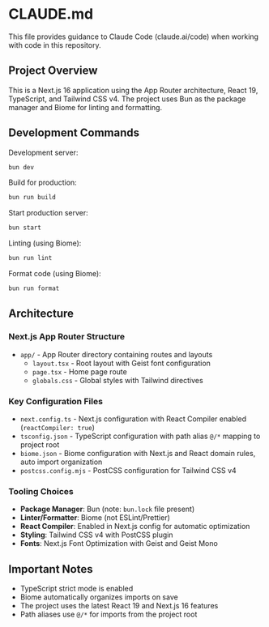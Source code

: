 # CLAUDE.md

This file provides guidance to Claude Code (claude.ai/code) when working with code in this repository.

## Project Overview

This is a Next.js 16 application using the App Router architecture, React 19, TypeScript, and Tailwind CSS v4. The project uses Bun as the package manager and Biome for linting and formatting.

## Development Commands

Development server:
```bash
bun dev
```

Build for production:
```bash
bun run build
```

Start production server:
```bash
bun start
```

Linting (using Biome):
```bash
bun run lint
```

Format code (using Biome):
```bash
bun run format
```

## Architecture

### Next.js App Router Structure

- `app/` - App Router directory containing routes and layouts
  - `layout.tsx` - Root layout with Geist font configuration
  - `page.tsx` - Home page route
  - `globals.css` - Global styles with Tailwind directives

### Key Configuration Files

- `next.config.ts` - Next.js configuration with React Compiler enabled (`reactCompiler: true`)
- `tsconfig.json` - TypeScript configuration with path alias `@/*` mapping to project root
- `biome.json` - Biome configuration with Next.js and React domain rules, auto import organization
- `postcss.config.mjs` - PostCSS configuration for Tailwind CSS v4

### Tooling Choices

- **Package Manager**: Bun (note: `bun.lock` file present)
- **Linter/Formatter**: Biome (not ESLint/Prettier)
- **React Compiler**: Enabled in Next.js config for automatic optimization
- **Styling**: Tailwind CSS v4 with PostCSS plugin
- **Fonts**: Next.js Font Optimization with Geist and Geist Mono

## Important Notes

- TypeScript strict mode is enabled
- Biome automatically organizes imports on save
- The project uses the latest React 19 and Next.js 16 features
- Path aliases use `@/*` for imports from the project root
